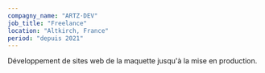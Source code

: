 ```yaml
---
compagny_name: "ARTZ·DEV"
job_title: "Freelance"
location: "Altkirch, France"
period: "depuis 2021"
---
```

Développement de sites web de la maquette jusqu'à la mise en production.